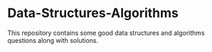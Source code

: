 # Data-Structures-Algorithms
This repository contains some good data structures and algorithms questions along with solutions.
